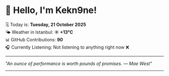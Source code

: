 # 👋 Hello, I'm Kekn9ne!

🗓️ Today is: **Tuesday, 21 October 2025**  
🌤️ Weather in Istanbul: **☀️   +13°C**  
📊 GitHub Contributions: **90**  
🎧 Currently Listening: Not listening to anything right now ❌

---

_"An ounce of performance is worth pounds of promises. — *Mae West*"_

---
